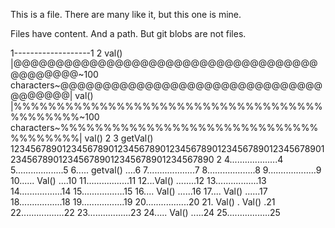 This is a file. There are many like it, but this one is mine.

Files have content. And a path. But git blobs are not files.


1-------------------1
2 val() |@@@@@@@@@@@@@@@@@@@@@@@@@@@@@@@@@@@@@@@@@@@@~100 characters~@@@@@@@@@@@@@@@@@@@@@@@@@@@@@@@@@@@@@@| val()  |%%%%%%%%%%%%%%%%%%%%%%%%%%%%%%%%%%%%%%%%%%%%~100 characters~%%%%%%%%%%%%%%%%%%%%%%%%%%%%%%%%%%%%%%| val() 2
3 getVal() 1234567890123456789012345678901234567890123456789012345678901234567890123456789012345678901234567890 2
4...................4
5...................5
6..... getval() ....6
7...................7
8...................8
9...................9
10...... Val() ....10
11.................11
12...Val() ........12
13.................13
14.................14
15.................15
16.... Val() ......16
17.... Val() ......17
18.................18
19.................19
20.................20
21. Val() . Val() .21
22.................22
23.................23
24..... Val() .....24
25.................25
